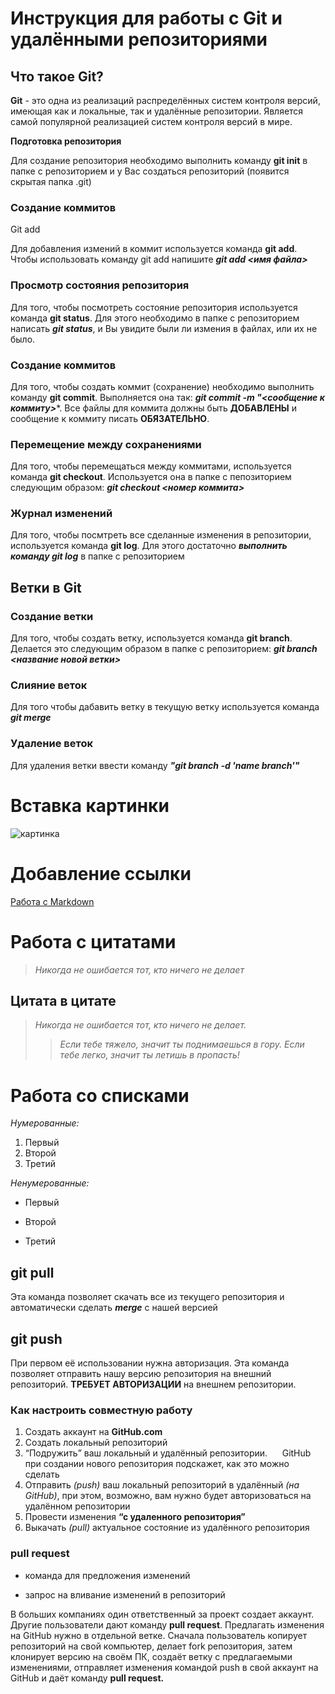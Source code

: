 # Инструкция для работы с Git и удалёнными репозиториями

## Что такое Git?
**Git** - это одна из реализаций распределённых систем контроля версий, имеющая как и локальные, так и удалённые репозитории. Является самой популярной реализацией систем контроля версий в мире.

**Подготовка репозитория**

Для создание репозитория необходимо выполнить команду **git init**  в папке с репозиторием и у Вас создаться репозиторий (появится скрытая папка .git)

### Создание коммитов

Git add

Для добавления измений в коммит используется команда **git add**. Чтобы использовать команду git add напишите ***git add <имя файла>***

### Просмотр состояния репозитория

Для того, чтобы посмотреть состояние репозитория используется команда **git status**. Для этого необходимо в папке с репозиторием написать ***git status***, и Вы увидите были ли измения в файлах, или их не было.

### Создание коммитов

Для того, чтобы создать коммит (сохранение) необходимо выполнить команду **git commit**. Выполняется она так: ***git commit -m "<сообщение к коммиту>****. Все файлы для коммита должны быть **ДОБАВЛЕНЫ** и сообщение к коммиту писать **ОБЯЗАТЕЛЬНО**.

### Перемещение между сохранениями

Для того, чтобы перемещаться между коммитами, используется команда **git checkout**. Используется она в папке с пепозиторием следующим образом: ***git checkout <номер коммита>***

### Журнал изменений

Для того, чтобы посмтреть все сделанные изменения в репозитории, используется команда **git log**. Для этого достаточно ***выполнить команду git log*** в папке с репозиторием

## Ветки в Git

### Создание ветки

Для того, чтобы создать ветку, используется команда **git branch**. Делается это следующим образом в папке с репозиторием: ***git branch <название новой ветки>***

### Слияние веток

Для того чтобы дабавить ветку в текущую ветку используется команда ***git merge <name branch>***

### Удаление веток

Для удаления ветки ввести команду ***"git branch -d 'name branch'"***


# Вставка картинки

![картинка](https://www.hostinger.com.ua/rukovodstva/wp-content/uploads/sites/8/2017/04/osnovnye-git-komandy.png)

# Добавление ссылки

[Работа с Markdown](https://habitica.fandom.com/ru/wiki/%D0%A8%D0%BF%D0%B0%D1%80%D0%B3%D0%B0%D0%BB%D0%BA%D0%B0_%D0%BF%D0%BE_Markdown)


# Работа с цитатами

>*Никогда не ошибается тот, кто ничего не делает*

## Цитата в цитате

>*Никогда не ошибается тот, кто ничего не делает.*
>>*Если тебе тяжело, значит ты поднимаешься в гору. Если тебе легко, значит ты летишь в пропасть!*

# Работа со списками

*Нумерованные:*

1. Первый
2. Второй
3. Третий

*Ненумерованные:*

* Первый
+ Второй
- Третий

## git pull
Эта команда позволяет скачать все из текущего репозитория и автоматически сделать ***merge*** с нашей версией

## git push
При первом её использовании нужна авторизация.
Эта команда позволяет отправить нашу версию репозитория на внешний репозиторий. **ТРЕБУЕТ АВТОРИЗАЦИИ** на внешнем репозитории.

### Как настроить совместную работу

1. Создать аккаунт на **GitHub.com**
2. Создать локальный репозиторий
3. “Подружить” ваш локальный и удалённый репозитории. 
    
GitHub при создании нового репозитория подскажет, как это можно сделать
    
4. Отправить *(push)* ваш локальный репозиторий в удалённый *(на GitHub)*, при этом, возможно, вам нужно будет авторизоваться на удалённом репозитории
5. Провести изменения **“с удаленного репозитория”**
6. Выкачать *(pull)* актуальное состояние из удалённого репозитория

### pull request

- команда для предложения изменений 

- запрос на вливание изменений в репозиторий

В больших компаниях один ответственный за проект создает аккаунт. Другие пользователи дают команду **pull request**. Предлагать изменения на GitHub нужно в отдельной ветке. 
Сначала пользователь копирует репозиторий на свой компьютер, делает fork репозитория, затем клонирует версию на своём ПК, создаёт ветку с предлагаемыми изменениями, отправляет изменения командой push в свой аккаунт на GitHub и даёт команду **pull request.**